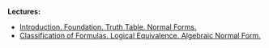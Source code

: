 **Lectures:**
- [Introduction. Foundation. Truth Table. Normal Forms.](Introduction.%20Foundation.%20Truth%20Table.%20Normal%20Forms..md)
- [Classification of Formulas. Logical Equivalence. Algebraic Normal Form.](Classification%20of%20Formulas.%20Logical%20Equivalence.%20Algebraic%20Normal%20Form..md)
